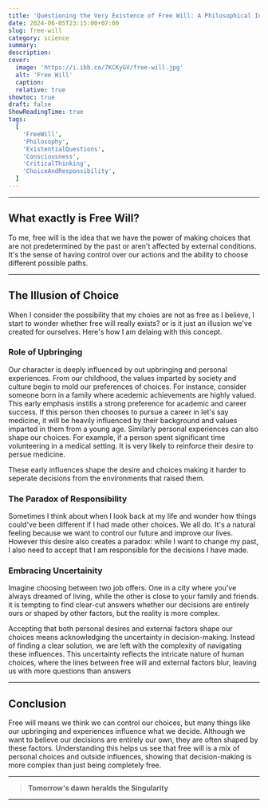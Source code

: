 ```yaml
---
title: 'Questioning the Very Existence of Free Will: A Philosophical Inquiry'
date: 2024-06-05T23:15:00+07:00
slug: free-will
category: science
summary:
description:
cover:
  image: 'https://i.ibb.co/7KCKyGV/free-will.jpg'
  alt: 'Free Will'
  caption:
  relative: true
showtoc: true
draft: false
ShowReadingTime: true
tags:
  [
    'FreeWill',
    'Philosophy',
    'ExistentialQuestions',
    'Consciousness',
    'CriticalThinking',
    'ChoiceAndResponsibility',
  ]
---
```


---

## What exactly is Free Will?

To me, free will is the idea that we have the power of making choices that are not predetermined by the past or aren't affected by external conditions. It's the sense of having control over our actions and the ability to choose different possible paths.

---

## The Illusion of Choice

When I consider the possibility that my choies are not as free as I believe, I start to wonder whether free will really exists? or is it just an illusion we've created for ourselves. Here's how I am delaing with this concept.

### Role of Upbringing

Our character is deeply influenced by out upbringing and personal experiences. From our childhood, the values imparted by society and culture begin to mold our preferences of choices. For instance, consider someone born in a family where acedemic achievements are highly valued. This early emphasis instills a strong preference for academic and career success. If this person then chooses to pursue a career in let's say medicine, it will be heavily influenced by their background and values imparted in them from a young age.
Similarly personal experiences can also shape our choices. For example, if a person spent significant time volunteering in a medical setting. It is very likely to reinforce their desire to persue medicine.

These early influences shape the desire and choices making it harder to seperate decisions from the environments that raised them.

### The Paradox of Responsibility

Sometimes I think about when I look back at my life and wonder how things could've been different if I had made other choices. We all do. It's a natural feeling because we want to control our future and improve our lives. However this desire also creates a paradox: while I want to change my past, I also need to accept that I am responsible for the decisions I have made.

### Embracing Uncertainity

Imagine choosing between two job offers. One in a city where you've always dreamed of living, while the other is close to your family and friends. it is tempting to find clear-cut answers whether our decisions are entirely ours or shaped by other factors, but the reality is more complex.

Accepting that both personal desires and external factors shape our choices means acknowledging the uncertainty in decision-making. Instead of finding a clear solution, we are left with the complexity of navigating these influences. This uncertainty reflects the intricate nature of human choices, where the lines between free will and external factors blur, leaving us with more questions than answers

---

## Conclusion

Free will means we think we can control our choices, but many things like our upbringing and experiences influence what we decide. Although we want to believe our decisions are entirely our own, they are often shaped by these factors. Understanding this helps us see that free will is a mix of personal choices and outside influences, showing that decision-making is more complex than just being completely free.

---

> **Tomorrow's dawn heralds the Singularity**

---
